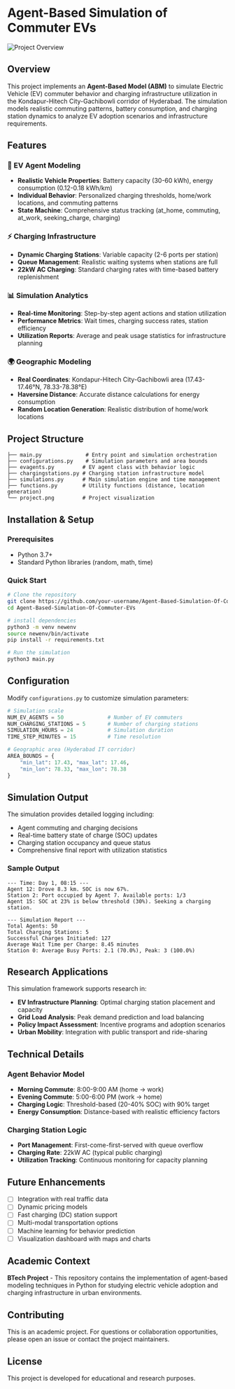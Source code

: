 # Agent-Based Simulation of Commuter EVs

![Project Overview](./project.png)

## Overview

This project implements an **Agent-Based Model (ABM)** to simulate Electric Vehicle (EV) commuter behavior and charging infrastructure utilization in the Kondapur-Hitech City-Gachibowli corridor of Hyderabad. The simulation models realistic commuting patterns, battery consumption, and charging station dynamics to analyze EV adoption scenarios and infrastructure requirements.

## Features

### 🚗 EV Agent Modeling
- **Realistic Vehicle Properties**: Battery capacity (30-60 kWh), energy consumption (0.12-0.18 kWh/km)
- **Individual Behavior**: Personalized charging thresholds, home/work locations, and commuting patterns
- **State Machine**: Comprehensive status tracking (at_home, commuting, at_work, seeking_charge, charging)

### ⚡ Charging Infrastructure
- **Dynamic Charging Stations**: Variable capacity (2-6 ports per station)
- **Queue Management**: Realistic waiting systems when stations are full
- **22kW AC Charging**: Standard charging rates with time-based battery replenishment

### 📊 Simulation Analytics
- **Real-time Monitoring**: Step-by-step agent actions and station utilization
- **Performance Metrics**: Wait times, charging success rates, station efficiency
- **Utilization Reports**: Average and peak usage statistics for infrastructure planning

### 🌍 Geographic Modeling
- **Real Coordinates**: Kondapur-Hitech City-Gachibowli area (17.43-17.46°N, 78.33-78.38°E)
- **Haversine Distance**: Accurate distance calculations for energy consumption
- **Random Location Generation**: Realistic distribution of home/work locations

## Project Structure

```
├── main.py              # Entry point and simulation orchestration
├── configurations.py    # Simulation parameters and area bounds
├── evagents.py         # EV agent class with behavior logic
├── chargingstations.py # Charging station infrastructure model
├── simulations.py      # Main simulation engine and time management
├── functions.py        # Utility functions (distance, location generation)
└── project.png         # Project visualization
```

## Installation & Setup

### Prerequisites
- Python 3.7+
- Standard Python libraries (random, math, time)

### Quick Start
```bash
# Clone the repository
git clone https://github.com/your-username/Agent-Based-Simulation-Of-Commuter-EVs.git
cd Agent-Based-Simulation-Of-Commuter-EVs

# install dependencies
python3 -m venv newenv
source newenv/bin/activate
pip install -r requirements.txt

# Run the simulation
python3 main.py
```

## Configuration

Modify `configurations.py` to customize simulation parameters:

```python
# Simulation scale
NUM_EV_AGENTS = 50              # Number of EV commuters
NUM_CHARGING_STATIONS = 5       # Number of charging stations
SIMULATION_HOURS = 24           # Simulation duration
TIME_STEP_MINUTES = 15          # Time resolution

# Geographic area (Hyderabad IT corridor)
AREA_BOUNDS = {
    "min_lat": 17.43, "max_lat": 17.46,
    "min_lon": 78.33, "max_lon": 78.38
}
```

## Simulation Output

The simulation provides detailed logging including:
- Agent commuting and charging decisions
- Real-time battery state of charge (SOC) updates
- Charging station occupancy and queue status
- Comprehensive final report with utilization statistics

### Sample Output
```
--- Time: Day 1, 08:15 ---
Agent 12: Drove 8.3 km. SOC is now 67%.
Station 2: Port occupied by Agent 7. Available ports: 1/3
Agent 15: SOC at 23% is below threshold (30%). Seeking a charging station.

--- Simulation Report ---
Total Agents: 50
Total Charging Stations: 5
Successful Charges Initiated: 127
Average Wait Time per Charge: 8.45 minutes
Station 0: Average Busy Ports: 2.1 (70.0%), Peak: 3 (100.0%)
```

## Research Applications

This simulation framework supports research in:
- **EV Infrastructure Planning**: Optimal charging station placement and capacity
- **Grid Load Analysis**: Peak demand prediction and load balancing
- **Policy Impact Assessment**: Incentive programs and adoption scenarios
- **Urban Mobility**: Integration with public transport and ride-sharing

## Technical Details

### Agent Behavior Model
- **Morning Commute**: 8:00-9:00 AM (home → work)
- **Evening Commute**: 5:00-6:00 PM (work → home)
- **Charging Logic**: Threshold-based (20-40% SOC) with 90% target
- **Energy Consumption**: Distance-based with realistic efficiency factors

### Charging Station Logic
- **Port Management**: First-come-first-served with queue overflow
- **Charging Rate**: 22kW AC (typical public charging)
- **Utilization Tracking**: Continuous monitoring for capacity planning

## Future Enhancements

- [ ] Integration with real traffic data
- [ ] Dynamic pricing models
- [ ] Fast charging (DC) station support
- [ ] Multi-modal transportation options
- [ ] Machine learning for behavior prediction
- [ ] Visualization dashboard with maps and charts

## Academic Context

**BTech Project** - This repository contains the implementation of agent-based modeling techniques in Python for studying electric vehicle adoption and charging infrastructure in urban environments.

## Contributing

This is an academic project. For questions or collaboration opportunities, please open an issue or contact the project maintainers.

## License

This project is developed for educational and research purposes.
